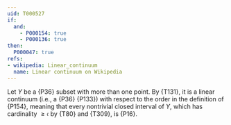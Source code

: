 ```yaml
---
uid: T000527
if:
  and:
    - P000154: true
    - P000136: true
then:
  P000047: true
refs:
- wikipedia: Linear_continuum
  name: Linear continuum on Wikipedia
---
```


Let $Y$ be a {P36} subset with more than one point. By {T131}, it is a linear continuum (i.e., a {P36} {P133}) with respect to the order in the definition of {P154}, meaning that every nontrivial closed interval of $Y$, which has cardinality $\ge\mathfrak{c}$ by {T80} and {T309}, is {P16}.

